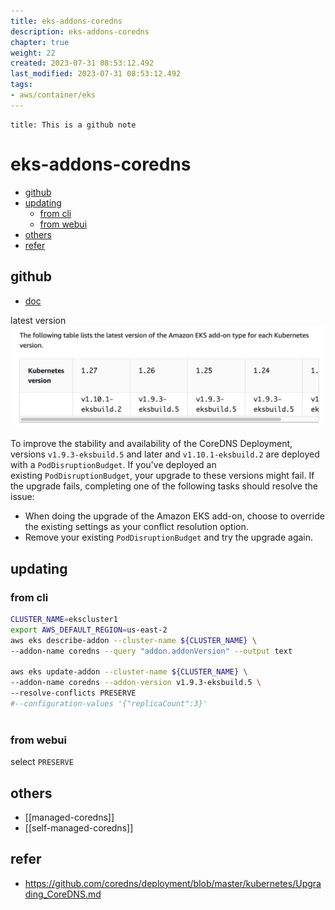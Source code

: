 ```yaml
---
title: eks-addons-coredns
description: eks-addons-coredns
chapter: true
weight: 22
created: 2023-07-31 08:53:12.492
last_modified: 2023-07-31 08:53:12.492
tags: 
- aws/container/eks 
---
```


```ad-attention
title: This is a github note

```

# eks-addons-coredns

- [github](#github)
- [updating](#updating)
	- [from cli](#from-cli)
	- [from webui](#from-webui)
- [others](#others)
- [refer](#refer)


## github

- [doc](https://docs.aws.amazon.com/eks/latest/userguide/managing-coredns.html) 

latest version
![eks-addons-coredns-png-1.png](eks-addons-coredns-png-1.png)

To improve the stability and availability of the CoreDNS Deployment, versions `v1.9.3-eksbuild.5` and later and `v1.10.1-eksbuild.2` are deployed with a `PodDisruptionBudget`. If you've deployed an existing `PodDisruptionBudget`, your upgrade to these versions might fail. If the upgrade fails, completing one of the following tasks should resolve the issue:
- When doing the upgrade of the Amazon EKS add-on, choose to override the existing settings as your conflict resolution option. 
- Remove your existing `PodDisruptionBudget` and try the upgrade again.

## updating
### from cli
```sh
CLUSTER_NAME=ekscluster1
export AWS_DEFAULT_REGION=us-east-2
aws eks describe-addon --cluster-name ${CLUSTER_NAME} \
--addon-name coredns --query "addon.addonVersion" --output text

aws eks update-addon --cluster-name ${CLUSTER_NAME} \
--addon-name coredns --addon-version v1.9.3-eksbuild.5 \
--resolve-conflicts PRESERVE 
#--configuration-values '{"replicaCount":3}'
    
```

### from webui
select `PRESERVE` 

## others
- [[managed-coredns]]
- [[self-managed-coredns]]

## refer
- https://github.com/coredns/deployment/blob/master/kubernetes/Upgrading_CoreDNS.md

